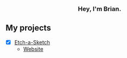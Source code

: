 <h3 align="center">
Hey, I'm Brian.
</3>

## My projects

- [x] [Etch-a-Sketch](https://github.com/Bfw72886/etch-a-sketch) 
    - [Website](https://bfw72886.github.io/etch-a-sketch/)